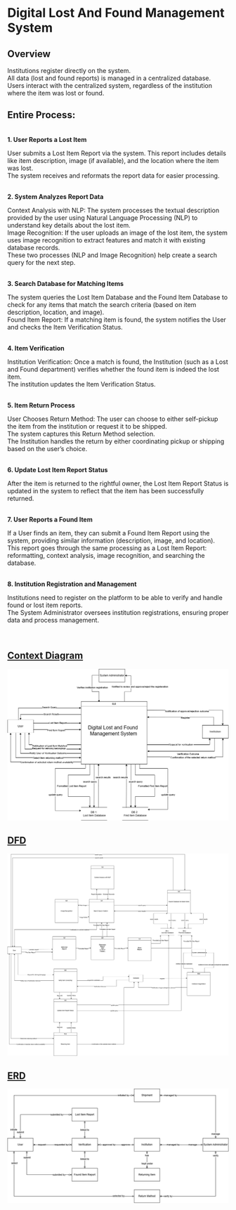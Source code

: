 <h1>Digital Lost And Found Management System</h1>
<h2>Overview</h2>
Institutions register directly on the system.<br>
All data (lost and found reports) is managed in a centralized database.<br>
Users interact with the centralized system, regardless of the institution where the item was lost or found.<br>
<h2>Entire Process: </h2><br>
<b>1. User Reports a Lost Item</b><br>
<p>User submits a Lost Item Report via the system. This report includes details like item description, image (if available), and the location where the item was lost.<br>
The system receives and reformats the report data for easier processing.</p><br>
<b>2. System Analyzes Report Data</b><br>
<p>Context Analysis with NLP: The system processes the textual description provided by the user using Natural Language Processing (NLP) to understand key details about the lost item.<br>
Image Recognition: If the user uploads an image of the lost item, the system uses image recognition to extract features and match it with existing database records.<br>
These two processes (NLP and Image Recognition) help create a search query for the next step.</p><br>
<b>3. Search Database for Matching Items</b><br>
<p>The system queries the Lost Item Database and the Found Item Database to check for any items that match the search criteria (based on item description, location, and image).<br>
Found Item Report: If a matching item is found, the system notifies the User and checks the Item Verification Status.</p><br>
<b>4. Item Verification</b><br>
<p>Institution Verification: Once a match is found, the Institution (such as a Lost and Found department) verifies whether the found item is indeed the lost item.<br>
The institution updates the Item Verification Status.</p><br>
<b>5. Item Return Process</b><br>
<p>User Chooses Return Method: The user can choose to either self-pickup the item from the institution or request it to be shipped.<br>
The system captures this Return Method selection.<br>
The Institution handles the return by either coordinating pickup or shipping based on the user’s choice.</p><br>
<b>6. Update Lost Item Report Status</b><br>
<p>After the item is returned to the rightful owner, the Lost Item Report Status is updated in the system to reflect that the item has been successfully returned.</p><br>
<b>7. User Reports a Found Item</b><br>
<p>If a User finds an item, they can submit a Found Item Report using the system, providing similar information (description, image, and location).<br>
This report goes through the same processing as a Lost Item Report: reformatting, context analysis, image recognition, and searching the database.</p><br>
<b>8. Institution Registration and Management</b><br>
<p>Institutions need to register on the platform to be able to verify and handle found or lost item reports.<br>
The System Administrator oversees institution registrations, ensuring proper data and process management.</p><br>
<h2><a href="https://github.com/XD-learner/LostFound/blob/main/ContextDiagram.png">Context Diagram</a></h2>
<img src="https://github.com/XD-learner/LostFound/blob/main/ContextDiagram.png"><br>
<h2><a href="https://github.com/XD-learner/LostFound/blob/main/DFD.png">DFD</a> </h2>
<img src="https://github.com/XD-learner/LostFound/blob/main/DFD.png"><br>
<h2><a href="https://github.com/XD-learner/LostFound/blob/main/ERD..png">ERD</a></h2>
<img src="https://github.com/XD-learner/LostFound/blob/main/ERD..png"><br>

